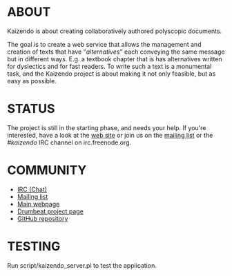 # ABOUT

Kaizendo is about creating collaboratively authored polyscopic documents.

The goal is to create a web service that allows the management and creation
of texts that have "_alternatives_" each conveying the same message but in
different ways. E.g. a textbook chapter that is has alternatives written
for dyslectics and for fast readers. To write such a text is a monumental
task, and the Kaizendo project is about making it not only feasible, but
as easy as possible.

# STATUS

The project is still in the starting phase, and needs your help. If you're
interested, have a look at the [web site](http://kaizendo.org/) or join
us on the [mailing list](http://talk.kaizendo.org/mailman/listinfo/kaizendoers)
or the _#kaizendo_ IRC channel on irc.freenode.org.

# COMMUNITY

  * [IRC (Chat)](irc://irc.freenode.org/kaizendo)
  * [Mailing list](http://talk.kaizendo.org/mailman/listinfo/kaizendoers)
  * [Main webpage](http://kaizendo.org/)
  * [Drumbeat project page](http://drumbeat.org/projects/kaizendo)
  * [GitHub repository](http://github.com/sjn/Kaizendo)

# TESTING

Run script/kaizendo_server.pl to test the application.
